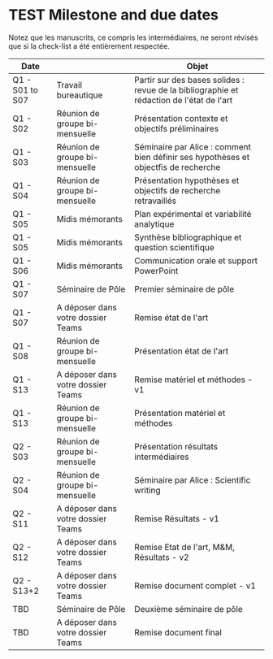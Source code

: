 # TEST Milestone and due dates

Notez que les manuscrits, ce compris les intermédiaires, ne seront révisés que si la check-list a été entièrement respectée. 

| Date          |                                    | Objet                                                                                    |
|---------------|------------------------------------|------------------------------------------------------------------------------------------|
| Q1 - S01 to S07| Travail bureautique                | Partir sur des bases solides : revue de la bibliographie et rédaction de l'état de l'art   |
| Q1 - S02         | Réunion de groupe bi-mensuelle     | Présentation contexte et objectifs préliminaires                                         |
| Q1 - S03         | Réunion de groupe bi-mensuelle     | Séminaire par Alice :  comment bien définir ses hypothèses et objectfis de recherche     |
| Q1 - S04         | Réunion de groupe bi-mensuelle     | Présentation hypothèses et objectifs de recherche retravaillés                           |
| Q1 - S05       |  Midis mémorants    |  Plan expérimental et variabilité analytique                          |
| Q1 - S05       | Midis mémorants     | Synthèse bibliographique et question scientifique                          |
| Q1 - S06        | Midis mémorants    | Communication orale et support PowerPoint                         |
| Q1 - S07           | Séminaire de Pôle                  | Premier séminaire de pôle                                                                |
| Q1 - S07         | A déposer dans votre dossier Teams | Remise état de l'art                                                                     |
| Q1 - S08         | Réunion de groupe bi-mensuelle     | Présentation état de l'art                                                               |
| Q1 - S13        | A déposer dans votre dossier Teams | Remise matériel et méthodes - v1                                                         |
| Q1 - S13         | Réunion de groupe bi-mensuelle     | Présentation matériel et méthodes                                                        |
| Q2 - S03         | Réunion de groupe bi-mensuelle     | Présentation résultats intermédiaires                                                    |
| Q2 - S04         | Réunion de groupe bi-mensuelle     | Séminaire par Alice : Scientific writing|
| Q2 - S11         | A déposer dans votre dossier Teams | Remise Résultats - v1                                                                    |
| Q2 - S12          | A déposer dans votre dossier Teams | Remise Etat de l'art, M&M, Résultats - v2                                                |
| Q2 - S13+2         | A déposer dans votre dossier Teams | Remise document complet - v1                                                             |
| TBD           | Séminaire de Pôle                  | Deuxième séminaire de pôle                                                               |
| TBD           | A déposer dans votre dossier Teams | Remise document final                                                                    |
